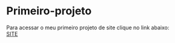 # Primeiro-projeto <br>
Para acessar o meu primeiro projeto de site clique no link abaixo: <br>
<a href="https://github-marcos.github.io/Primeiro-projeto/" target="_blank"> SITE </a>

